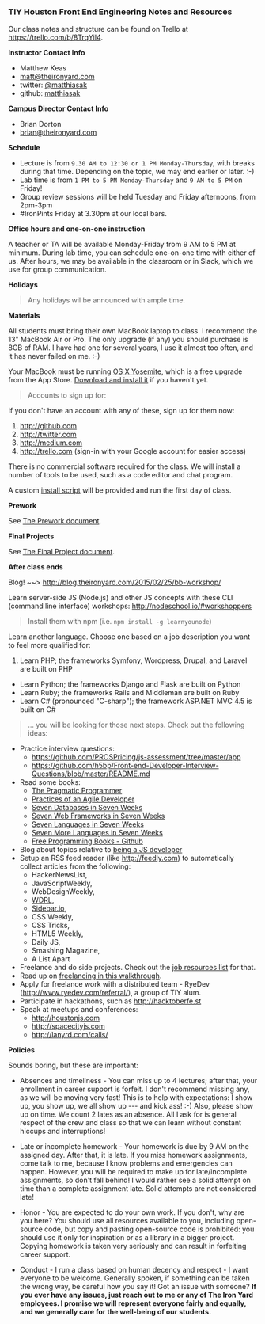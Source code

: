 ### TIY Houston Front End Engineering Notes and Resources

Our class notes and structure can be found on Trello at https://trello.com/b/8TrqYiI4.

**Instructor Contact Info**

- Matthew Keas
- [matt@theironyard.com](mailto:matt@theironyard.com)
- twitter: [@matthiasak](http://twitter.com/matthiasak)
- github: [matthiasak](http://github.com/matthiasak)

**Campus Director Contact Info**

- Brian Dorton
- [brian@theironyard.com](mailto:brian@theironyard.com)

**Schedule**

- Lecture is from `9.30 AM to 12:30 or 1 PM Monday-Thursday`, with breaks during that time. Depending on the topic, we may end earlier or later. :-)
- Lab time is from `1 PM to 5 PM Monday-Thursday` and `9 AM to 5 PM` on Friday!
- Group review sessions will be held Tuesday and Friday afternoons, from 2pm-3pm
- #IronPints Friday at 3.30pm at our local bars.

**Office hours and one-on-one instruction**

A teacher or TA will be available Monday-Friday from 9 AM to 5 PM at minimum. During lab time, you can schedule one-on-one time with either of us. After hours, we may be available in the classroom or in Slack, which we use for group communication.

**Holidays**

> Any holidays wil be announced with ample time.

**Materials**

All students must bring their own MacBook laptop to class. I recommend the 13" MacBook Air or Pro. The only upgrade (if any) you should purchase is 8GB of RAM. I have had one for several years, I use it almost too often, and it has never failed on me. :-)

Your MacBook must be running [OS X Yosemite](https://itunes.apple.com/us/app/os-x-yosemite/id915041082?mt=12), which is a free upgrade from the App Store. [Download and install it](https://itunes.apple.com/us/app/os-x-yosemite/id915041082?mt=12) if you haven't yet.

> Accounts to sign up for:

If you don't have an account with any of these, sign up for them now:

1. http://github.com
2. http://twitter.com
3. http://medium.com
4. http://trello.com (sign-in with your Google account for easier access)

There is no commercial software required for the class. We will install a number of tools to be used, such as a code editor and chat program.

A custom [install script](./extras/ultimate-install-script.sh) will be provided and run the first day of class.

**Prework**

See [The Prework document](./prework.md).

**Final Projects**

See [The Final Project document](./final-project.md).

**After class ends**

Blog! ~~> http://blog.theironyard.com/2015/02/25/bb-workshop/

Learn server-side JS (Node.js) and other JS concepts with these CLI (command line interface) workshops: http://nodeschool.io/#workshoppers

> Install them with npm (i.e. `npm install -g learnyounode`)

Learn another language. Choose one based on a job description you want to feel more qualified for:

1. Learn PHP; the frameworks Symfony, Wordpress, Drupal, and Laravel are built on PHP
- Learn Python; the frameworks Django and Flask are built on Python
- Learn Ruby; the frameworks Rails and Middleman are built on Ruby
- Learn C# (pronounced "C-sharp"); the framework ASP.NET MVC 4.5 is built on C#

> ... you will be looking for those next steps. Check out the following ideas:

- Practice interview questions:
    + https://github.com/PROSPricing/js-assessment/tree/master/app
    + https://github.com/h5bp/Front-end-Developer-Interview-Questions/blob/master/README.md
- Read some books:
    + [The Pragmatic Programmer](https://pragprog.com/book/tpp/the-pragmatic-programmer)
    + [Practices of an Agile Developer](https://pragprog.com/book/pad/practices-of-an-agile-developer)
    + [Seven Databases in Seven Weeks](https://pragprog.com/book/rwdata/seven-databases-in-seven-weeks)
    + [Seven Web Frameworks in Seven Weeks](https://pragprog.com/book/7web/seven-web-frameworks-in-seven-weeks)
    + [Seven Languages in Seven Weeks](https://pragprog.com/book/btlang/seven-languages-in-seven-weeks)
    + [Seven More Languages in Seven Weeks](https://pragprog.com/book/7lang/seven-more-languages-in-seven-weeks)
    + [Free Programming Books - Github](https://github.com/matthiasak/free-programming-books)
- Blog about topics relative to [being a JS developer](./extras/blogging-topics.md)
- Setup an RSS feed reader (like http://feedly.com) to automatically collect articles from the following:
    - HackerNewsList,
    - JavaScriptWeekly,
    - WebDesignWeekly,
    - [WDRL](http://tinyletter.com/wdrl),
    - [Sidebar.io](http://sidebar.io/),
    - CSS Weekly,
    - CSS Tricks,
    - HTML5 Weekly,
    - Daily JS,
    - Smashing Magazine,
    - A List Apart
- Freelance and do side projects. Check out the [job resources list](./examples/extras/job-resources.md) for that.
- Read up on [freelancing in this walkthrough](https://github.com/ericdodds/the-little-freelancer).
- Apply for freelance work with a distributed team - RyeDev (http://www.ryedev.com/referral/), a group of TIY alum.
- Participate in hackathons, such as http://hacktoberfe.st
- Speak at meetups and conferences:
    + http://houstonjs.com
    + http://spacecityjs.com
    + http://lanyrd.com/calls/

**Policies**

Sounds boring, but these are important:

- Absences and timeliness - You can miss up to 4 lectures; after that, your enrollment in career support is forfeit. I don't recommend missing any, as we will be moving very fast! This is to help with expectations: I show up, you show up, we all show up --- and kick ass! :-) Also, please show up on time. We count 2 lates as an absence. All I ask for is general respect of the crew and class so that we can learn without constant hiccups and interruptions!

- Late or incomplete homework - Your homework is due by 9 AM on the assigned day. After that, it is late. If you miss homework assignments, come talk to me, because I know problems and emergencies can happen. However, you will be required to make up for late/incomplete assignments, so don't fall behind! I would rather see a solid attempt on time than a complete assignment late. Solid attempts are not considered late!

- Honor - You are expected to do your own work. If you don't, why are you here? You should use all resources available to you, including open-source code, but copy and pasting open-source code is prohibited: you should use it only for inspiration or as a library in a bigger project. Copying homework is taken very seriously and can result in forfeiting career support.

- Conduct - I run a class based on human decency and respect - I want everyone to be welcome. Generally spoken, if something can be taken the wrong way, be careful how you say it! Got an issue with someone? **If you ever have any issues, just reach out to me or any of The Iron Yard employees. I promise we will represent everyone fairly and equally, and we generally care for the well-being of our students.**
